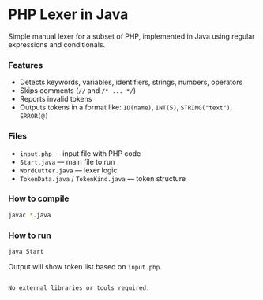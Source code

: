 # PHP Lexer in Java

Simple manual lexer for a subset of PHP, implemented in Java using regular expressions and conditionals.

### Features

- Detects keywords, variables, identifiers, strings, numbers, operators
- Skips comments (`//` and `/* ... */`)
- Reports invalid tokens
- Outputs tokens in a format like: `ID(name)`, `INT(5)`, `STRING("text")`, `ERROR(@)`

### Files

- `input.php` — input file with PHP code
- `Start.java` — main file to run
- `WordCutter.java` — lexer logic
- `TokenData.java` / `TokenKind.java` — token structure

### How to compile

```bash
javac *.java
```

### How to run

```bash
java Start
```

Output will show token list based on `input.php`.

```

No external libraries or tools required.
